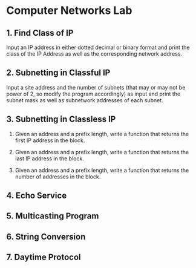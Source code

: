 # Computer Networks Lab
## 1. Find Class of IP 
   Input an IP address in either dotted decimal or binary format and print the class of the IP Address as well as the corresponding network address.
   
## 2. Subnetting in Classful IP
   Input a site address and the number of subnets (that may or may not be power of 2, so
modify the program accordingly) as input and print the subnet mask as well as subnetwork
addresses of each subnet.

## 3. Subnetting in Classless IP
   1. Given an address and a prefix length, write a function that returns the first IP address in
the block.

2. Given an address and a prefix length, write a function that returns the last IP address in
the block.
3. Given an address and a prefix length, write a function that returns the number of
addresses in the block.

## 4. Echo Service
## 5. Multicasting Program
## 6. String Conversion
## 7. Daytime Protocol
